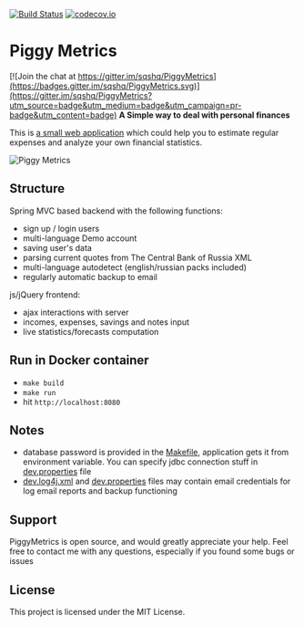[![Build Status](https://travis-ci.org/sqshq/PiggyMetrics.svg?branch=master)](https://travis-ci.org/sqshq/PiggyMetrics)
[![codecov.io](https://codecov.io/github/sqshq/PiggyMetrics/coverage.svg?branch=master)](https://codecov.io/github/sqshq/PiggyMetrics?branch=master)

# Piggy Metrics

[![Join the chat at https://gitter.im/sqshq/PiggyMetrics](https://badges.gitter.im/sqshq/PiggyMetrics.svg)](https://gitter.im/sqshq/PiggyMetrics?utm_source=badge&utm_medium=badge&utm_campaign=pr-badge&utm_content=badge)
**A Simple way to deal with personal finances**

This is [a small web application](http://my-piggymetrics.rhcloud.com) which could help you to estimate regular expenses and analyze your own financial statistics.

![Piggy Metrics](http://hsto.org/files/bc9/d77/26d/bc9d7726d68548ba96f6a680cdabdbd7.gif)

## Structure

Spring MVC based backend with the following functions:

- sign up / login users
- multi-language Demo account
- saving user's data
- parsing current quotes from The Central Bank of Russia XML
- multi-language autodetect (english/russian packs included)
- regularly automatic backup to email

js/jQuery frontend:

- ajax interactions with server
- incomes, expenses, savings and notes input
- live statistics/forecasts computation

## Run in Docker container
- `make build`
- `make run`
- hit `http://localhost:8080`

## Notes
- database password is provided in the [Makefile](Makefile), application gets it from environment variable. You can specify jdbc connection stuff in [dev.properties](/src/main/resources/config/dev.properties) file
- [dev.log4j.xml](/src/main/resources/config/dev.log4j.xml) and [dev.properties](/src/main/resources/config/dev.properties) files may contain email credentials for log email reports and backup functioning

## Support

PiggyMetrics is open source, and would greatly appreciate your help. Feel free to contact me with any questions, especially if you found some bugs or issues

## License

This project is licensed under the MIT License.
